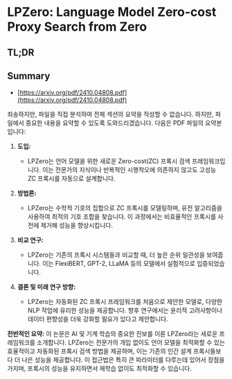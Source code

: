 # LPZero: Language Model Zero-cost Proxy Search from Zero
## TL;DR
## Summary
- [https://arxiv.org/pdf/2410.04808.pdf](https://arxiv.org/pdf/2410.04808.pdf)

죄송하지만, 파일을 직접 분석하여 전체 섹션의 요약을 작성할 수 없습니다. 하지만, 파일에서 중요한 내용을 요약할 수 있도록 도와드리겠습니다. 다음은 PDF 파일의 요약본입니다:

1. **도입:**
   - LPZero는 언어 모델을 위한 새로운 Zero-cost(ZC) 프록시 검색 프레임워크입니다. 이는 전문가의 지식이나 반복적인 시행착오에 의존하지 않고도 고성능 ZC 프록시를 자동으로 설계합니다.

2. **방법론:**
   - LPZero는 수학적 기호의 집합으로 ZC 프록시를 모델링하며, 유전 알고리즘을 사용하여 최적의 기호 조합을 찾습니다. 이 과정에서는 비효율적인 프록시를 사전에 제거해 성능을 향상시킵니다.

3. **비교 연구:**
   - LPZero는 기존의 프록시 시스템들과 비교할 때, 더 높은 순위 일관성을 보여줍니다. 이는 FlexiBERT, GPT-2, LLaMA 등의 모델에서 실험적으로 입증되었습니다.

4. **결론 및 미래 연구 방향:**
   - LPZero는 자동화된 ZC 프록시 프레임워크를 처음으로 제안한 모델로, 다양한 NLP 작업에 유리한 성능을 제공합니다. 향후 연구에서는 윤리적 고려사항이나 데이터 편향성을 더욱 강화할 필요가 있다고 제안합니다.

**전반적인 요약:**
이 논문은 AI 및 기계 학습의 중요한 진보를 이룬 LPZero라는 새로운 프레임워크를 소개합니다. LPZero는 전문가의 개입 없이도 언어 모델을 최적화할 수 있는 효율적이고 자동화된 프록시 검색 방법을 제공하며, 이는 기존의 인간 설계 프록시들보다 더 나은 성능을 제공합니다. 이 접근법은 특히 큰 파라미터를 다루는데 있어서 장점을 가지며, 프록시의 성능을 유지하면서 재학습 없이도 최적화할 수 있습니다.